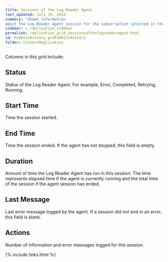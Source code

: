 ```yaml
---
title: Sessions of the Log Reader Agent
last_updated: July 29, 2016
summary: "Shows information
about the Log Reader Agent session for the subscription selected in the Subscriptions grid above. This grid is applicable for subscriptions of type Transactional."
sidebar: c_replication_sidebar
permalink: replication_grid_sessionsofthelogreaderagent.html
id: PubDistHistory.grdPubDistHistory
folder: ConnectReplication
---
```


Columns in this grid include:

## Status

Status of the Log Reader Agent. For example, Error, Completed, Retrying, Running.

## Start Time

Time the session started.

## End Time

Time the session ended. If the agent has not stopped, this field is empty.

## Duration

Amount of time the Log Reader Agent has run in this session. The time represents elapsed time if the agent is currently running and the total time of the session if the agent session has ended.

## Last Message

Last error message logged by the agent. If a session did not end in an error, this field is blank.

## Actions

Number of information and error messages logged for this session.



{% include links.html %}
